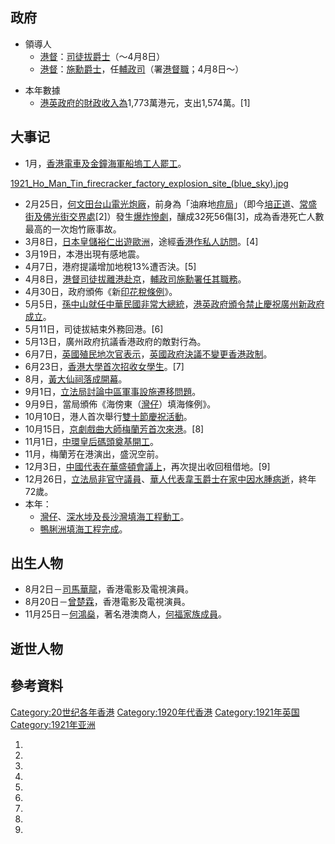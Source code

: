 ## 政府

  - 領導人
      - [港督](../Page/港督.md "wikilink")：[司徒拔爵士](../Page/司徒拔.md "wikilink")（～4月8日）
      - [港督](../Page/港督.md "wikilink")：[施勳爵士](../Page/施勳.md "wikilink")，任[輔政司](../Page/輔政司.md "wikilink")（署[港督職](../Page/港督.md "wikilink")；4月8日～）

<!-- end list -->

  - 本年數據
      - [港英政府的財政收入為](../Page/港英政府.md "wikilink")1,773萬港元，支出1,574萬。\[1\]

## 大事记

  - 1月，[香港電車及](../Page/香港電車.md "wikilink")[金鐘](../Page/金鐘.md "wikilink")[海軍船塢工人罷工](../Page/海軍船塢.md "wikilink")。

[1921_Ho_Man_Tin_firecracker_factory_explosion_site_(blue_sky).jpg](https://zh.wikipedia.org/wiki/File:1921_Ho_Man_Tin_firecracker_factory_explosion_site_\(blue_sky\).jpg "fig:1921_Ho_Man_Tin_firecracker_factory_explosion_site_(blue_sky).jpg")

  - 2月25日，[何文田台山電光炮廠](../Page/何文田.md "wikilink")，前身為「油麻地[痘局](../Page/天花.md "wikilink")」（即今[培正道](../Page/培正道.md "wikilink")、[常盛街及](../Page/常盛街.md "wikilink")[佛光街交界處](../Page/佛光街.md "wikilink")\[2\]）發生[爆炸慘劇](../Page/台山電光炮廠爆炸大火_\(香港\).md "wikilink")，釀成32死56傷\[3\]，成為香港死亡人數最高的一次炮竹廠事故。
  - 3月8日，[日本皇儲](../Page/日本.md "wikilink")[裕仁出遊](../Page/裕仁.md "wikilink")[歐洲](../Page/歐洲.md "wikilink")，途經[香港作私人訪問](../Page/香港.md "wikilink")。\[4\]
  - 3月19日，本港出現有感地震。
  - 4月7日，港府提議增加地稅13%遭否決。\[5\]
  - 4月8日，[港督](../Page/港督.md "wikilink")[司徒拔離港赴京](../Page/司徒拔.md "wikilink")，[輔政司](../Page/輔政司.md "wikilink")[施勳署任其職務](../Page/施勳.md "wikilink")。
  - 4月30日，政府頒佈《新[印花稅條例](../Page/印花稅.md "wikilink")》。
  - 5月5日，[孫中山就任](../Page/孫中山.md "wikilink")[中華民國非常大總統](../Page/中華民國非常大總統.md "wikilink")，[港英政府頒令禁止慶祝](../Page/港英政府.md "wikilink")[廣州新政府成立](../Page/廣州.md "wikilink")。
  - 5月11日，司徒拔結束外務回港。\[6\]
  - 5月13日，廣州政府抗議香港政府的敵對行為。
  - 6月7日，[英國](../Page/英國.md "wikilink")[殖民地次官表示](../Page/殖民地.md "wikilink")，[英國政府決議不變更香港政制](../Page/英國政府.md "wikilink")。
  - 6月23日，[香港大學首次招收女學生](../Page/香港大學.md "wikilink")。\[7\]
  - 8月，[黃大仙祠落成開幕](../Page/黃大仙祠_\(香港\).md "wikilink")。
  - 9月1日，[立法局討論](../Page/立法局.md "wikilink")[中區軍事設施遷移問題](../Page/中區_\(香港\).md "wikilink")。
  - 9月9日，當局頒佈《海傍東（[灣仔](../Page/灣仔.md "wikilink")）填海條例》。
  - 10月10日，港人首次舉行[雙十節慶祝活動](../Page/雙十節.md "wikilink")。
  - 10月15日，[京劇](../Page/京劇.md "wikilink")[戲曲大師](../Page/戲曲.md "wikilink")[梅蘭芳首次來港](../Page/梅蘭芳.md "wikilink")。\[8\]
  - 11月1日，[中環](../Page/中環.md "wikilink")[皇后碼頭奠基開工](../Page/皇后碼頭.md "wikilink")。
  - 11月，梅蘭芳在港演出，盛況空前。
  - 12月3日，[中國代表在](../Page/中國.md "wikilink")[華盛頓會議上](../Page/華盛頓.md "wikilink")，再次提出收回租借地。\[9\]
  - 12月26日，[立法局非官守議員](../Page/立法局.md "wikilink")、[華人代表](../Page/華人.md "wikilink")[韋玉爵士在家中因](../Page/韋玉.md "wikilink")[水腫病逝](../Page/水腫.md "wikilink")，終年72歲。
  - 本年：
      - [灣仔](../Page/灣仔.md "wikilink")、[深水埗及](../Page/深水埗.md "wikilink")[長沙灣填海工程動工](../Page/長沙灣.md "wikilink")。
      - [鴨脷洲填海工程完成](../Page/鴨脷洲.md "wikilink")。

## 出生人物

  - 8月2日－[司馬華龍](../Page/司馬華龍.md "wikilink")，香港電影及電視演員。
  - 8月20日－[曾楚霖](../Page/曾楚霖.md "wikilink")，香港電影及電視演員。
  - 11月25日－[何鴻燊](../Page/何鴻燊.md "wikilink")，著名港澳商人，[何福家族成員](../Page/何福_\(香港\).md "wikilink")。

## 逝世人物

## 參考資料

[Category:20世纪各年香港](https://zh.wikipedia.org/wiki/Category:20世纪各年香港 "wikilink")
[Category:1920年代香港](https://zh.wikipedia.org/wiki/Category:1920年代香港 "wikilink")
[Category:1921年英国](https://zh.wikipedia.org/wiki/Category:1921年英国 "wikilink")
[Category:1921年亚洲](https://zh.wikipedia.org/wiki/Category:1921年亚洲 "wikilink")

1.

2.

3.

4.
5.
6.
7.
8.
9.